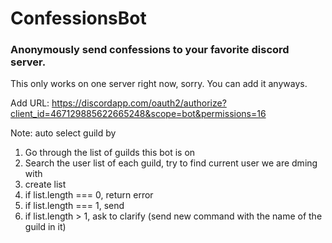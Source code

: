 # ConfessionsBot

### Anonymously send confessions to your favorite discord server.

This only works on one server right now, sorry. You can add it anyways.

Add URL: https://discordapp.com/oauth2/authorize?client_id=467129885622665248&scope=bot&permissions=16

Note: auto select guild by

1. Go through the list of guilds this bot is on
2. Search the user list of each guild, try to find current user we are dming with
3. create list
4. if list.length === 0, return error
5. if list.length === 1, send
6. if list.length > 1, ask to clarify (send new command with the name of the guild in it)
